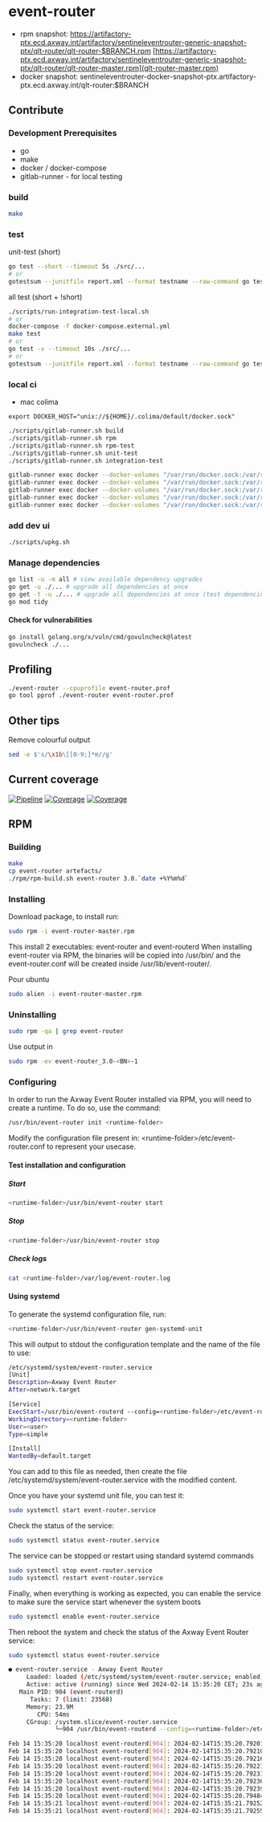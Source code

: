 # event-router

- rpm snapshot: https://artifactory-ptx.ecd.axway.int/artifactory/sentineleventrouter-generic-snapshot-ptx/qlt-router/qlt-router-$BRANCH.rpm [https://artifactory-ptx.ecd.axway.int/artifactory/sentineleventrouter-generic-snapshot-ptx/qlt-router/qlt-router-master.rpm](qlt-router-master.rpm)
- docker snapshot:  sentineleventrouter-docker-snapshot-ptx.artifactory-ptx.ecd.axway.int/qlt-router:$BRANCH


## Contribute

### Development Prerequisites

- go
- make
- docker / docker-compose
- gitlab-runner - for local testing

### build

```sh
make 
```

### test

unit-test (short)
```sh
go test --short --timeout 5s ./src/...
# or
gotestsum --junitfile report.xml --format testname --raw-command go test --short --timeout 5s --json ./src/...
```

all test (short + !short)
```sh
./scripts/run-integration-test-local.sh
# or
docker-compose -f docker-compose.external.yml
make test
# or
go test -v --timeout 10s ./src/...
# or
gotestsum --junitfile report.xml --format testname --raw-command go test --timeout 10s --json ./src/...
```

### local ci

- mac colima
```
export DOCKER_HOST="unix://${HOME}/.colima/default/docker.sock"
```

```sh
./scripts/gitlab-runner.sh build
./scripts/gitlab-runner.sh rpm
./scripts/gitlab-runner.sh rpm-test
./scripts/gitlab-runner.sh unit-test
./scripts/gitlab-runner.sh integration-test

gitlab-runner exec docker --docker-volumes "/var/run/docker.sock:/var/run/docker.sock" --docker-volumes "$PWD/artefacts:/artefacts" --docker-volumes "$PWD/cache:/cache" build
gitlab-runner exec docker --docker-volumes "/var/run/docker.sock:/var/run/docker.sock" --docker-volumes "$PWD/artefacts:/artefacts" --docker-volumes "$PWD/cache:/cache" rpm
gitlab-runner exec docker --docker-volumes "/var/run/docker.sock:/var/run/docker.sock" --docker-volumes "$PWD/artefacts:/artefacts" --docker-volumes "$PWD/cache:/cache" test-rpm
gitlab-runner exec docker --docker-volumes "/var/run/docker.sock:/var/run/docker.sock" --docker-volumes "$PWD/artefacts:/artefacts" --docker-volumes "$PWD/cache:/cache" integration-test
gitlab-runner exec docker --docker-volumes "/var/run/docker.sock:/var/run/docker.sock" --docker-volumes "$PWD/artefacts:/artefacts" --docker-volumes "$PWD/cache:/cache" build-docker
```

### add dev ui

```sh
./scripts/upkg.sh
```

### Manage dependencies

```sh
go list -u -m all # view available dependency upgrades
go get -u ./... # upgrade all dependencies at once
go get -t -u ./... # upgrade all dependencies at once (test dependencies as well)
go mod tidy
```

#### Check for vulnerabilities
```sh
go install golang.org/x/vuln/cmd/govulncheck@latest
govulncheck ./...
```


## Profiling

```sh
./event-router --cpuprofile event-router.prof
go tool pprof ./event-router event-router.prof

```

## Other tips

Remove colourful output
```sh
sed -e $'s/\x1b\[[0-9;]*m//g'
```

## Current coverage

[![Pipeline](https://git.ecd.axway.org/cft/qlt-router/badges/master/pipeline.svg)](https://git.ecd.axway.org/cft/qlt-router/)
[![Coverage](https://git.ecd.axway.org/cft/qlt-router/badges/master/coverage.svg)](https://git.ecd.axway.org/cft/qlt-router/)
[![Coverage](https://git.ecd.axway.org/api/v4/projects/7287/jobs/artifacts/master/raw/coverage.svg?job=integration-test)](https://git.ecd.axway.org/cft/qlt-router/)



## RPM

### Building
```sh
make
cp event-router artefacts/
./rpm/rpm-build.sh event-router 3.0.`date +%Y%m%d`
```

### Installing
Download package, to install run:
```sh
sudo rpm -i event-router-master.rpm 
```
This install 2 executables: event-router and event-routerd
When installing event-router via RPM, the binaries will be copied into /usr/bin/ and the event-router.conf will be created inside /usr/lib/event-router/.

Pour ubuntu
```sh
sudo alien -i event-router-master.rpm 
```
### Uninstalling

```sh
sudo rpm -qa | grep event-router
```
Use output in 
```sh
sudo rpm -ev event-router_3.0-<BN>-1
```
### Configuring
In order to run the Axway Event Router installed via RPM, you will need to create a runtime. To do so, use the command:
```sh
/usr/bin/event-router init <runtime-folder>
```

Modify the configuration file present in: \<runtime-folder\>/etc/event-router.conf to represent your usecase.

#### Test installation and configuration
##### Start
```sh
<runtime-folder>/usr/bin/event-router start
```
##### Stop
```sh
<runtime-folder>/usr/bin/event-router stop
```
##### Check logs
```sh
cat <runtime-folder>/var/log/event-router.log
```
#### Using systemd
To generate the systemd configuration file, run:

```sh
<runtime-folder>/usr/bin/event-router gen-systemd-unit
```
This will output to stdout the configuration template and the name of the file to use:
```sh
/etc/systemd/system/event-router.service
[Unit]
Description=Axway Event Router
After=network.target

[Service]
ExecStart=/usr/bin/event-routerd --config=<runtime-folder>/etc/event-router.conf
WorkingDirectory=<runtime-folder>
User=<user>
Type=simple

[Install]
WantedBy=default.target
```
You can add to this file as needed, then create the file /etc/systemd/system/event-router.service with the modified content.

Once you have your systemd unit file, you can test it:
```sh
sudo systemctl start event-router.service
```
Check the status of the service:
```sh
sudo systemctl status event-router.service
```
The service can be stopped or restart using standard systemd commands
```sh
sudo systemctl stop event-router.service
sudo systemctl restart event-router.service
```
Finally, when everything is working as expected, you can enable the service to make sure the service start whenever the system boots
```sh
sudo systemctl enable event-router.service
```
Then reboot the system and check the status of the Axway Event Router service:
```sh
sudo systemctl status event-router.service
```
```sh
● event-router.service - Axway Event Router
     Loaded: loaded (/etc/systemd/system/event-router.service; enabled; vendor preset: disabled)
     Active: active (running) since Wed 2024-02-14 15:35:20 CET; 23s ago
   Main PID: 904 (event-routerd)
      Tasks: 7 (limit: 23568)
     Memory: 23.9M
        CPU: 54ms
     CGroup: /system.slice/event-router.service
             └─904 /usr/bin/event-routerd --config=<runtime-folder>/etc/event-router.conf

Feb 14 15:35:20 localhost event-routerd[904]: 2024-02-14T15:35:20.792018+01:00 INF [] mem-writer-mem-writer Initializing Writer... --
Feb 14 15:35:20 localhost event-routerd[904]: 2024-02-14T15:35:20.792105+01:00 INF [] mem-writer-mem-writer Not Starting Writer Proxy Ack Loop ! (sync writer) --
Feb 14 15:35:20 localhost event-routerd[904]: 2024-02-14T15:35:20.792162+01:00 INF [] stream started -- name=qlt-sink desc='qlt-server-reader -[qlt-sink-reader]-> mem-writer'
Feb 14 15:35:20 localhost event-routerd[904]: 2024-02-14T15:35:20.792212+01:00 INF [] main [HTTP] Setting up /metrics (prometheus)... --
Feb 14 15:35:20 localhost event-routerd[904]: 2024-02-14T15:35:20.792318+01:00 INF [] main [HTTP] Setting up /api... --
Feb 14 15:35:20 localhost event-routerd[904]: 2024-02-14T15:35:20.792362+01:00 INF [] main [HTTP] Setting up / (static)... --
Feb 14 15:35:20 localhost event-routerd[904]: 2024-02-14T15:35:20.792394+01:00 INF [] main [HTTP] Listening on 0.0.0.0:8080 --
Feb 14 15:35:20 localhost event-routerd[904]: 2024-02-14T15:35:20.794842+01:00 INF [] mem-writer-mem-writer Running --
Feb 14 15:35:21 localhost event-routerd[904]: 2024-02-14T15:35:21.792525+01:00 INF [] main channel -- name=qlt-sink-reader size=0
Feb 14 15:35:21 localhost event-routerd[904]: 2024-02-14T15:35:21.792558+01:00 INF [] main channel -- name=mem-writer-mem-writerWriterAcks size=0
```


